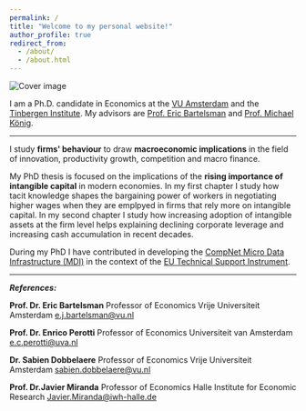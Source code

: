 ```yaml
---
permalink: /
title: "Welcome to my personal website!"
author_profile: true
redirect_from: 
  - /about/
  - /about.html
---
```


![Cover image](https://zmale.github.io/alessandrozonamattioli.github.io/images/dolomites_cut.png)

I am a Ph.D. candidate in Economics at the [VU Amsterdam](https://vu.nl/en/about-vu/faculties/school-of-business-and-economics/departments/economics) and the [Tinbergen Institute](https://www.tinbergen.nl/home). My advisors are [Prof. Eric Bartelsman](https://tinbergen.nl/person/59/eric-bartelsman) and [Prof. Michael König](https://research.vu.nl/en/persons/michael-konig). 
   
---

I study **firms' behaviour** to draw **macroeconomic implications** in the field of innovation, productivity growth, competition and macro finance.  

My PhD thesis is focused on the implications of the **rising importance of intangible capital** in modern economies. In my first chapter I study how tacit knowledge shapes the bargaining power of workers in negotiating higher wages when they are emplpyed in firms that rely more on intangible capital. In my second chapter I study how increasing adoption of intangible assets at the firm level helps explaining declining corporate leverage and increasing cash accumulation in recent decades.

During my PhD I have contributed in developing the [CompNet Micro Data Infrastructure (MDI)](https://www.comp-net.org/eu-technical-support-instrument-tsi/data/) in the context of the [EU Technical Support Instrument](https://www.comp-net.org/eu-technical-support-instrument-tsi/overview/).

---

***References:***    

**Prof. Dr. Eric Bartelsman**
Professor of Economics
Vrije Universiteit Amsterdam
e.j.bartelsman@vu.nl

**Prof. Dr. Enrico Perotti**
Professor of Economics
Universiteit van Amsterdam
e.c.perotti@uva.nl 

**Dr. Sabien Dobbelaere**
Professor of Economics
Vrije Universiteit Amsterdam
sabien.dobbelaere@vu.nl

**Prof. Dr.Javier Miranda**
Professor of Economics
Halle Institute for Economic Research
Javier.Miranda@iwh-halle.de


